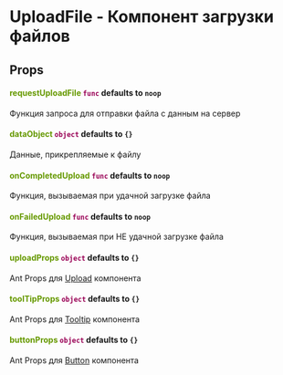 <style>
	.markdown-body h4 {
		margin-bottom: 0;
	}
	.markdown-body p {
		margin-top: 0;
	}
</style>

# UploadFile - Компонент загрузки файлов
## Props
#### <span style="color: #669900;">requestUploadFile</span>  <span style="color: #990055;">`func`</span> defaults to `noop`
Функция запроса для отправки файла с данным на сервер

#### <span style="color: #669900;">dataObject</span>  <span style="color: #990055;">`object`</span> defaults to `{}`
Данные, прикрепляемые к файлу

#### <span style="color: #669900;">onCompletedUpload</span>  <span style="color: #990055;">`func`</span> defaults to `noop`
Функция, вызываемая при удачной загрузке файла

#### <span style="color: #669900;">onFailedUpload</span>  <span style="color: #990055;">`func`</span> defaults to `noop`
Функция, вызываемая при НЕ удачной загрузке файла

#### <span style="color: #669900;">uploadProps</span>  <span style="color: #990055;">`object`</span> defaults to `{}`
Ant Props для [Upload](https://ant.design/components/upload/) компонента

#### <span style="color: #669900;">toolTipProps</span>  <span style="color: #990055;">`object`</span> defaults to `{}`
Ant Props для [Tooltip](https://ant.design/components/tooltip/) компонента

#### <span style="color: #669900;">buttonProps</span>  <span style="color: #990055;">`object`</span> defaults to `{}`
Ant Props для [Button](https://ant.design/components/button/) компонента
